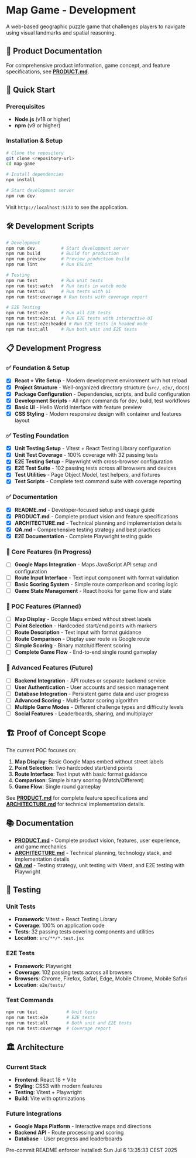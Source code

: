 # Map Game - Development

A web-based geographic puzzle game that challenges players to navigate using visual landmarks and spatial reasoning. 

## 📖 Product Documentation

For comprehensive product information, game concept, and feature specifications, see **[PRODUCT.md](./PRODUCT.md)**.

## 🚀 Quick Start

### Prerequisites
- **Node.js** (v18 or higher)
- **npm** (v9 or higher)

### Installation & Setup
```bash
# Clone the repository
git clone <repository-url>
cd map-game

# Install dependencies
npm install

# Start development server
npm run dev
```

Visit `http://localhost:5173` to see the application.

## 🛠️ Development Scripts

```bash
# Development
npm run dev          # Start development server
npm run build        # Build for production
npm run preview      # Preview production build
npm run lint         # Run ESLint

# Testing
npm run test         # Run unit tests
npm run test:watch   # Run tests in watch mode
npm run test:ui      # Run tests with UI
npm run test:coverage # Run tests with coverage report

# E2E Testing
npm run test:e2e     # Run all E2E tests
npm run test:e2e:ui  # Run E2E tests with interactive UI
npm run test:e2e:headed # Run E2E tests in headed mode
npm run test:all     # Run both unit and E2E tests
```

## 📋 Development Progress

### ✅ Foundation & Setup
- [x] **React + Vite Setup** - Modern development environment with hot reload
- [x] **Project Structure** - Well-organized directory structure (`src/`, `e2e/`, docs)
- [x] **Package Configuration** - Dependencies, scripts, and build configuration
- [x] **Development Scripts** - All npm commands for dev, build, test workflows
- [x] **Basic UI** - Hello World interface with feature preview
- [x] **CSS Styling** - Modern responsive design with container and features layout

### ✅ Testing Foundation
- [x] **Unit Testing Setup** - Vitest + React Testing Library configuration
- [x] **Unit Test Coverage** - 100% coverage with 32 passing tests
- [x] **E2E Testing Setup** - Playwright with cross-browser configuration
- [x] **E2E Test Suite** - 102 passing tests across all browsers and devices
- [x] **Test Utilities** - Page Object Model, test helpers, and fixtures
- [x] **Test Scripts** - Complete test command suite with coverage reporting

### ✅ Documentation
- [x] **README.md** - Developer-focused setup and usage guide
- [x] **PRODUCT.md** - Complete product vision and feature specifications
- [x] **ARCHITECTURE.md** - Technical planning and implementation details
- [x] **QA.md** - Comprehensive testing strategy and best practices
- [x] **E2E Documentation** - Complete Playwright testing guide

### 🔄 Core Features (In Progress)
- [ ] **Google Maps Integration** - Maps JavaScript API setup and configuration
- [ ] **Route Input Interface** - Text input component with format validation
- [ ] **Basic Scoring System** - Simple route comparison and scoring logic
- [ ] **Game State Management** - React hooks for game flow and state

### 📅 POC Features (Planned)
- [ ] **Map Display** - Google Maps embed without street labels
- [ ] **Point Selection** - Hardcoded start/end points with markers
- [ ] **Route Description** - Text input with format guidance
- [ ] **Route Comparison** - Display user route vs Google route
- [ ] **Simple Scoring** - Binary match/different scoring
- [ ] **Complete Game Flow** - End-to-end single round gameplay

### 📅 Advanced Features (Future)
- [ ] **Backend Integration** - API routes or separate backend service
- [ ] **User Authentication** - User accounts and session management
- [ ] **Database Integration** - Persistent game data and user progress
- [ ] **Advanced Scoring** - Multi-factor scoring algorithm
- [ ] **Multiple Game Modes** - Different challenge types and difficulty levels
- [ ] **Social Features** - Leaderboards, sharing, and multiplayer

## 🏗️ Proof of Concept Scope

The current POC focuses on:
1. **Map Display**: Basic Google Maps embed without street labels
2. **Point Selection**: Two hardcoded start/end points  
3. **Route Interface**: Text input with basic format guidance
4. **Comparison**: Simple binary scoring (Match/Different)
5. **Game Flow**: Single round gameplay

See **[PRODUCT.md](./PRODUCT.md)** for complete feature specifications and **[ARCHITECTURE.md](./ARCHITECTURE.md)** for technical implementation details.

## 📚 Documentation

- **[PRODUCT.md](./PRODUCT.md)** - Complete product vision, features, user experience, and game mechanics
- **[ARCHITECTURE.md](./ARCHITECTURE.md)** - Technical planning, technology stack, and implementation details
- **[QA.md](./QA.md)** - Testing strategy, unit testing with Vitest, and E2E testing with Playwright

## 🧪 Testing

### Unit Tests
- **Framework**: Vitest + React Testing Library
- **Coverage**: 100% on application code
- **Tests**: 32 passing tests covering components and utilities
- **Location**: `src/**/*.test.jsx`

### E2E Tests  
- **Framework**: Playwright
- **Coverage**: 102 passing tests across all browsers
- **Browsers**: Chrome, Firefox, Safari, Edge, Mobile Chrome, Mobile Safari
- **Location**: `e2e/tests/`

### Test Commands
```bash
npm run test           # Unit tests
npm run test:e2e       # E2E tests
npm run test:all       # Both unit and E2E tests
npm run test:coverage  # Coverage report
```

## 🏛️ Architecture

### Current Stack
- **Frontend**: React 18 + Vite
- **Styling**: CSS3 with modern features
- **Testing**: Vitest + Playwright
- **Build**: Vite with optimizations

### Future Integrations
- **Google Maps Platform** - Interactive maps and directions
- **Backend API** - Route processing and scoring
- **Database** - User progress and leaderboards

Pre-commit README enforcer installed: Sun Jul  6 13:35:33 CEST 2025
